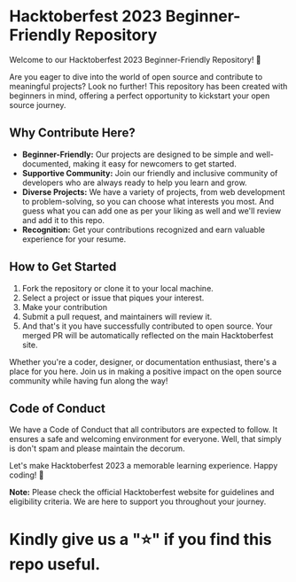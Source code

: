 # Hacktoberfest 2023 Beginner-Friendly Repository

Welcome to our Hacktoberfest 2023 Beginner-Friendly Repository! 🎉


Are you eager to dive into the world of open source and contribute to meaningful projects? Look no further! This repository has been created with beginners in mind, offering a perfect opportunity to kickstart your open source journey.

## Why Contribute Here?

- **Beginner-Friendly:** Our projects are designed to be simple and well-documented, making it easy for newcomers to get started.
- **Supportive Community:** Join our friendly and inclusive community of developers who are always ready to help you learn and grow.
- **Diverse Projects:** We have a variety of projects, from web development to problem-solving, so you can choose what interests you most. And guess what you can add one as per your liking as well  and we'll review and add it to this repo.
- **Recognition:** Get your contributions recognized and earn valuable experience for your resume.

## How to Get Started

1. Fork the repository or clone it to your local machine.
2. Select a project or issue that piques your interest.
3. Make your contribution 
4. Submit a pull request, and maintainers will review it.
5. And that's it you have successfully contributed to open source. Your merged PR will be  automatically reflected on the main Hacktoberfest site.

Whether you're a coder, designer, or documentation enthusiast, there's a place for you here. Join us in making a positive impact on the open source community while having fun along the way!


## Code of Conduct

We have a Code of Conduct that all contributors are expected to follow. It ensures a safe and welcoming environment for everyone. Well, that simply is don't spam and please maintain the decorum.

Let's make Hacktoberfest 2023 a memorable learning experience. Happy coding! 🚀

**Note:** Please check the official Hacktoberfest website for guidelines and eligibility criteria. We are here to support you throughout your journey.
<h1>Kindly give us a "⭐️" if you find this repo useful.

